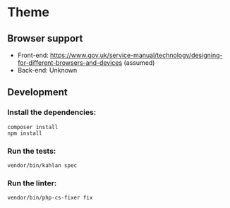 # Theme

## Browser support

* Front-end: https://www.gov.uk/service-manual/technology/designing-for-different-browsers-and-devices (assumed)
* Back-end: Unknown

## Development

### Install the dependencies:

```
composer install
npm install
```

### Run the tests:

```
vendor/bin/kahlan spec
```

### Run the linter:

```
vendor/bin/php-cs-fixer fix
```
